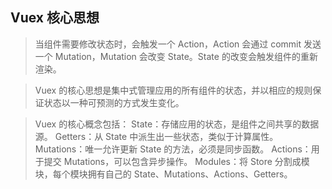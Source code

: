 ## Vuex 核心思想

> 当组件需要修改状态时，会触发一个 Action，Action 会通过 commit 发送一个 Mutation，Mutation 会改变 State。State 的改变会触发组件的重新渲染。

> Vuex 的核心思想是集中式管理应用的所有组件的状态，并以相应的规则保证状态以一种可预测的方式发生变化。

> Vuex 的核心概念包括：
> State：存储应用的状态，是组件之间共享的数据源。
> Getters：从 State 中派生出一些状态，类似于计算属性。
> Mutations：唯一允许更新 State 的方法，必须是同步函数。
> Actions：用于提交 Mutations，可以包含异步操作。
> Modules：将 Store 分割成模块，每个模块拥有自己的 State、Mutations、Actions、Getters。
